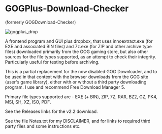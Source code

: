 # GOGPlus-Download-Checker
(formerly GOGDownload-Checker)

![gogplus_drop](https://github.com/Twombs/GOGPlus-Download-Checker/blob/master/GOGPlus_drop.png?raw=true)

A frontend program and GUI plus dropbox, that uses innoextract.exe (for EXE and associated BIN files) and 7z.exe (for ZIP and other archive type files) downloaded primarily from the GOG gaming store, but also other sources for the file types supported, as an attempt to check their integrity. Particularly useful for testing before archiving.

This is a partial replacement for the now disabled GOG Downloader, and to be used in that context with the browser downloads from the GOG site (user's game library), either with or without a third party downloading program. I use and recommend Free Download Manager 5.

Primary file types supported are - EXE (+ BIN), ZIP, 7Z, RAR, BZ2, GZ, PK4, MSI, SH, XZ, ISO, PDF.

See the Releases links for the v2.2 download.

See the file Notes.txt for my DISCLAIMER, and for links to required third party files and some instructions etc.
